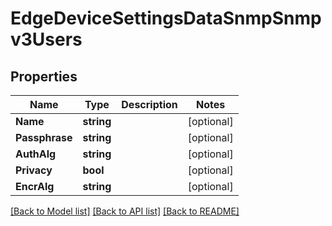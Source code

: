 # EdgeDeviceSettingsDataSnmpSnmpv3Users

## Properties

Name | Type | Description | Notes
------------ | ------------- | ------------- | -------------
**Name** | **string** |  | [optional] 
**Passphrase** | **string** |  | [optional] 
**AuthAlg** | **string** |  | [optional] 
**Privacy** | **bool** |  | [optional] 
**EncrAlg** | **string** |  | [optional] 

[[Back to Model list]](../README.md#documentation-for-models) [[Back to API list]](../README.md#documentation-for-api-endpoints) [[Back to README]](../README.md)


